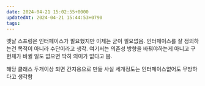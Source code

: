 ```yaml
---
date: 2024-04-21 15:02:55+0000
updatedAt: 2024-04-21 15:44:53+0790
tags: 
---
```

옛날 스프링은 인터페이스가 필요했지만 이제는 굳이 필요없음.
인터페이스를 잘 정의하는건 목적이 아니라 수단이라고 생각. 여기서는 의존성 방향을 바꿔야하는게 아니고 구현체가 바뀔 일도 없으면 딱히 의미가 없다고 봄.

해당 클래스 두개이상 되면 간지용으로 만듦
사실 세개정도는 인터페이스없어도 무방하다고 생각함